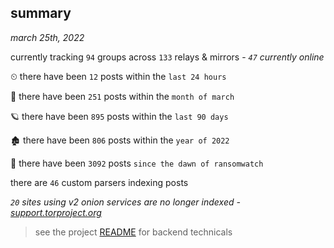 
## summary
_march 25th, 2022_

currently tracking `94` groups across `133` relays & mirrors - _`47` currently online_

⏲ there have been `12` posts within the `last 24 hours`

🦈 there have been `251` posts within the `month of march`

🪐 there have been `895` posts within the `last 90 days`

🏚 there have been `806` posts within the `year of 2022`

🦕 there have been `3092` posts `since the dawn of ransomwatch`

there are `46` custom parsers indexing posts

_`20` sites using v2 onion services are no longer indexed - [support.torproject.org](https://support.torproject.org/onionservices/v2-deprecation/)_

> see the project [README](https://github.com/thetanz/ransomwatch#ransomwatch--) for backend technicals
